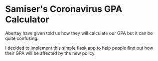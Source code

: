 # Samiser's Coronavirus GPA Calculator

Abertay have given told us how they will calculate our GPA but it can be quite confusing.

I decided to implement this simple flask app to help people find out how their GPA will be affected by the new policy.
